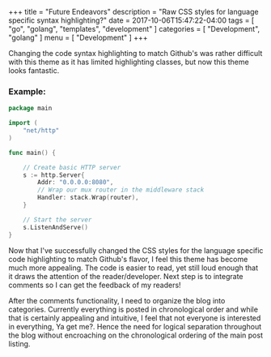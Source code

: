 +++
title = "Future Endeavors"
description = "Raw CSS styles for language specific syntax highlighting?"
date = 2017-10-06T15:47:22-04:00
tags = [
    "go",
    "golang",
    "templates",
    "development"
]
categories = [
    "Development",
    "golang"
]
menu = [
    "Development"
]
+++

Changing the code syntax highlighting to match Github's was rather difficult with this theme as it has limited highlighting classes, but now this theme looks fantastic.

### Example:

```go
package main

import (
    "net/http"
)

func main() {

    // Create basic HTTP server
    s := http.Server{
        Addr: "0.0.0.0:8080",
        // Wrap our mux router in the middleware stack
        Handler: stack.Wrap(router),
    }

    // Start the server
    s.ListenAndServe()
}
```

Now that I've successfully changed the CSS styles for the language specific code highlighting to match Github's flavor, I feel this theme has become much more appealing. The code is easier to read, yet still loud enough that it draws the attention of the reader/developer. Next step is to integrate comments so I can get the feedback of my readers!

After the comments functionality, I need to organize the blog into categories. Currently everything is posted in chronological order and while that is certainly appealing and intuitive, I feel that not everyone is interested in everything, Ya get me?. Hence the need for logical separation throughout the blog without encroaching on the chronological ordering of the main post listing.
